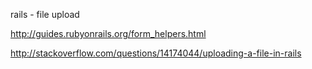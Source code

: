 rails - file upload

http://guides.rubyonrails.org/form_helpers.html

http://stackoverflow.com/questions/14174044/uploading-a-file-in-rails


